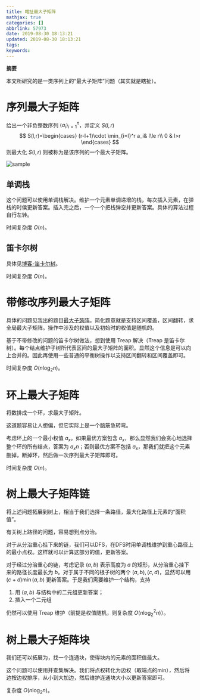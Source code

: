 ```yaml
---
title: 瞎扯最大子矩阵
mathjax: true
categories: []
abbrlink: 57973
date: 2019-08-30 18:13:21
updated: 2019-08-30 18:13:21
tags:
keywords:
---
```


**摘要**

本文所研究的是一类序列上的“最大子矩阵”问题（其实就是瞎扯）。

<!--more-->

# 序列最大子矩阵

给出一个非负整数序列 $\left\langle a_i \right\rangle_{i=1}^n$，并定义 $S(l,r)$ 
$$
S(l,r)=\begin{cases}
(r-l+1)\cdot \min_{i=l}^r a_i& l\le r\\
0 & l>r
\end{cases}
$$
则最大化 $S(l,r)$ 则被称为是该序列的一个最大子矩阵。

![sample](https://hexo-source-1257756441.cos.ap-chengdu.myqcloud.com/2019/07/18/221623.jpeg)

## 单调栈

这个问题可以使用单调栈解决。维护一个元素单调递增的栈，每次插入元素，在弹栈的时侯更新答案。插入完之后，一个一个把栈弹空并更新答案。具体的算法过程自行左转。

时间复杂度 $O(n)$。

## 笛卡尔树

具体见[博客-笛卡尔树](/2019/07/18/56465/)。

时间复杂度 $O(n)$。

# 带修改序列最大子矩阵

具体的问题见我出的题目[最大子蒟阵](http://www.zhengruioi.com/contest/353/problem/870)。简化题意就是支持区间覆盖，区间翻转，求全局最大子矩阵。操作中涉及的权值以及初始时的权值是随机的。

基于不带修改的问题的笛卡尔树做法，想到使用 Treap 解决（Treap 是笛卡尔树）。每个结点维护子树所代表区间的最大子矩阵的面积。显然这个信息是可以向上合并的。因此再使用一些普通的平衡树操作以支持区间翻转和区间覆盖即可。

时间复杂度 $O(n\log_2n)$。

# 环上最大子矩阵

将数排成一个环，求最大子矩阵。

这道题容易让人想偏，但它实际上是一个脑筋急转弯。

考虑环上的一个最小权值 $a_x$。如果最优方案包含 $a_x$，那么显然我们会贪心地选择整个环的所有结点，答案为 $a_xn$；否则最优方案不包括 $a_x$，那我们就把这个元素删掉，断掉环，然后做一次序列最大子矩阵即可。

时间复杂度 $O(n)$。

# 树上最大子矩阵链

将上述问题拓展到树上，相当于我们选择一条路径，最大化路径上元素的“面积值”。

有关树上路径的问题，容易想到点分治。

对于从分治重心挂下来的链，我们可以DFS，在DFS时用单调栈维护到重心路径上的最小点权。这样就可以计算这部分的值，更新答案。

对于经过分治重心的链，考虑记录 $(a,b)$ 表示高度为 $a$ 的矩形，从分治重心挂下来的路径长度最长为 $b$。对于属于不同的根子树的两个 $(a,b),(c,d)$，显然可以用 $(c+d)\min(a,b)$ 更新答案。于是我们需要维护一个结构，支持

1. 用 $(a,b)$ 与结构中的二元组更新答案；
2. 插入一个二元组

仍然可以使用 Treap 维护（前提是权值随机，则复杂度 $O(n\log_2^2n)$）。

# 树上最大子矩阵块

我们还可以拓展为，找一个连通块，使得块内的元素的面积值最大。

这个问题可以使用并查集解决。我们将点权转化为边权（取端点的min），然后将边按边权排序，从小到大加边，然后维护连通块大小以更新答案即可。

复杂度 $O(n\log_2n)$。